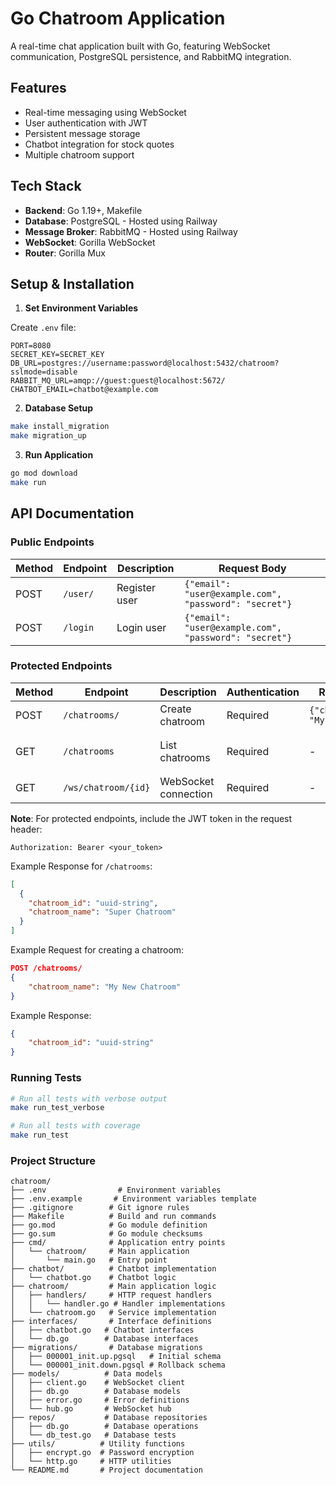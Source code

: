 # Go Chatroom Application

A real-time chat application built with Go, featuring WebSocket communication, PostgreSQL persistence, and RabbitMQ integration.

## Features

- Real-time messaging using WebSocket
- User authentication with JWT
- Persistent message storage
- Chatbot integration for stock quotes
- Multiple chatroom support

## Tech Stack

- **Backend**: Go 1.19+, Makefile
- **Database**: PostgreSQL - Hosted using Railway
- **Message Broker**: RabbitMQ - Hosted using Railway
- **WebSocket**: Gorilla WebSocket
- **Router**: Gorilla Mux

## Setup & Installation

1. **Set Environment Variables**

Create `.env` file:
```env
PORT=8080
SECRET_KEY=SECRET_KEY
DB_URL=postgres://username:password@localhost:5432/chatroom?sslmode=disable
RABBIT_MQ_URL=amqp://guest:guest@localhost:5672/
CHATBOT_EMAIL=chatbot@example.com
```

2. **Database Setup**
```bash
make install_migration
make migration_up
```

3. **Run Application**
```bash
go mod download
make run
```

## API Documentation

### Public Endpoints

| Method | Endpoint | Description | Request Body |
|--------|----------|-------------|--------------|
| POST | `/user/` | Register user | `{"email": "user@example.com", "password": "secret"}` |
| POST | `/login` | Login user | `{"email": "user@example.com", "password": "secret"}` |

### Protected Endpoints

| Method | Endpoint | Description | Authentication | Request Body | Response |
|--------|----------|-------------|----------------|--------------|-----------|
| POST | `/chatrooms/` | Create chatroom | Required | `{"chatroom_name": "My Chatroom"}` | `{"chatroom_id": "uuid"}` |
| GET | `/chatrooms` | List chatrooms | Required | - | `[{"chatroom_id": "uuid", "chatroom_name": "My Chatroom"}]` |
| GET | `/ws/chatroom/{id}` | WebSocket connection | Required | - | WebSocket Connection |

**Note**: For protected endpoints, include the JWT token in the request header:
```
Authorization: Bearer <your_token>
```

Example Response for `/chatrooms`:
```json
[
  {
    "chatroom_id": "uuid-string",
    "chatroom_name": "Super Chatroom"
  }
]
```

Example Request for creating a chatroom:
```json
POST /chatrooms/
{
    "chatroom_name": "My New Chatroom"
}
```

Example Response:
```json
{
    "chatroom_id": "uuid-string"
}
```

### Running Tests
```bash
# Run all tests with verbose output
make run_test_verbose

# Run all tests with coverage
make run_test
```

### Project Structure
```
chatroom/
├── .env                # Environment variables
├── .env.example       # Environment variables template
├── .gitignore        # Git ignore rules
├── Makefile          # Build and run commands
├── go.mod            # Go module definition
├── go.sum            # Go module checksums
├── cmd/              # Application entry points
│   └── chatroom/     # Main application
│       └── main.go   # Entry point
├── chatbot/          # Chatbot implementation
│   └── chatbot.go    # Chatbot logic
├── chatroom/         # Main application logic
│   ├── handlers/     # HTTP request handlers
│   │   └── handler.go # Handler implementations
│   └── chatroom.go   # Service implementation
├── interfaces/       # Interface definitions
│   ├── chatbot.go   # Chatbot interfaces
│   └── db.go        # Database interfaces
├── migrations/       # Database migrations
│   ├── 000001_init.up.pgsql   # Initial schema
│   └── 000001_init.down.pgsql # Rollback schema
├── models/          # Data models
│   ├── client.go    # WebSocket client
│   ├── db.go        # Database models
│   ├── error.go     # Error definitions
│   └── hub.go       # WebSocket hub
├── repos/           # Database repositories
│   ├── db.go        # Database operations
│   └── db_test.go   # Database tests
├── utils/          # Utility functions
│   ├── encrypt.go  # Password encryption
│   └── http.go     # HTTP utilities
└── README.md       # Project documentation
```
